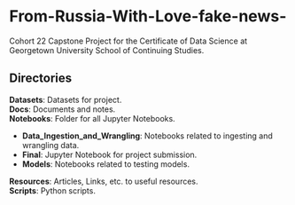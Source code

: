 # From-Russia-With-Love-fake-news-
Cohort 22 Capstone Project for the Certificate of Data Science at Georgetown University School of Continuing Studies.

## Directories
**Datasets**: Datasets for project.  
**Docs**: Documents and notes.  
**Notebooks**: Folder for all Jupyter Notebooks.
- **Data_Ingestion_and_Wrangling**: Notebooks related to ingesting and wrangling data.  
- **Final**: Jupyter Notebook for project submission.  
- **Models**: Notebooks related to testing models. 

**Resources**: Articles, Links, etc. to useful resources.  
**Scripts**: Python scripts.  
